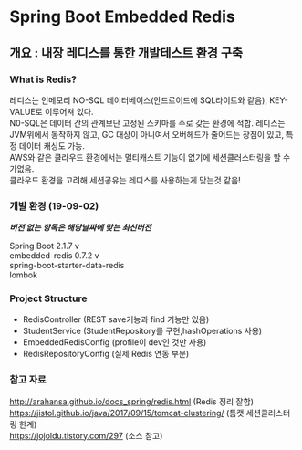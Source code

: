 Spring Boot Embedded Redis
=============

개요 : 내장 레디스를 통한 개발테스트 환경 구축
-------------

### What is Redis?  
레디스는 인메모리 NO-SQL 데이터베이스(안드로이드에 SQL라이트와 같음), KEY-VALUE로 이루어져 있다.  
N0-SQL은 데이터 간의 관계보단 고정된 스키마를 주로 갖는 환경에 적합.
레디스는 JVM위에서 동작하지 않고, GC 대상이 아니여서 오버헤드가 줄어드는 장점이 있고, 특정 데이터 캐싱도 가능.  
AWS와 같은 클라우드 환경에서는 멀티캐스트 기능이 없기에 세션클러스터링을 할 수 가없음.  
클라우드 환경을 고려해 세션공유는 레디스를 사용하는게 맞는것 같음!  

### 개발 환경 (19-09-02)  
***버전 없는 항목은 해당날짜에 맞는 최신버전***  

Spring Boot 2.1.7 v  
embedded-redis 0.7.2 v  
spring-boot-starter-data-redis  
lombok  

### Project Structure  

+ RedisController (REST save기능과 find 기능만 있음)  
+ StudentService (StudentRepository를 구현,hashOperations 사용)  
+ EmbeddedRedisConfig (profile이 dev인 것만 사용)    
+ RedisRepositoryConfig (실제 Redis 연동 부분)  

### 참고 자료  
http://arahansa.github.io/docs_spring/redis.html (Redis 정리 잘함)  
https://jistol.github.io/java/2017/09/15/tomcat-clustering/ (톰캣 세션클러스터링 한계)  
https://jojoldu.tistory.com/297 (소스 참고)
